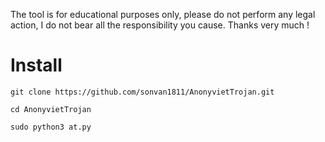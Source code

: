 
The tool is for educational purposes only, please do not perform any legal action, I do not bear all the responsibility you cause. Thanks very much !
# Install
`git clone https://github.com/sonvan1811/AnonyvietTrojan.git`

`cd AnonyvietTrojan`

`sudo python3 at.py`
